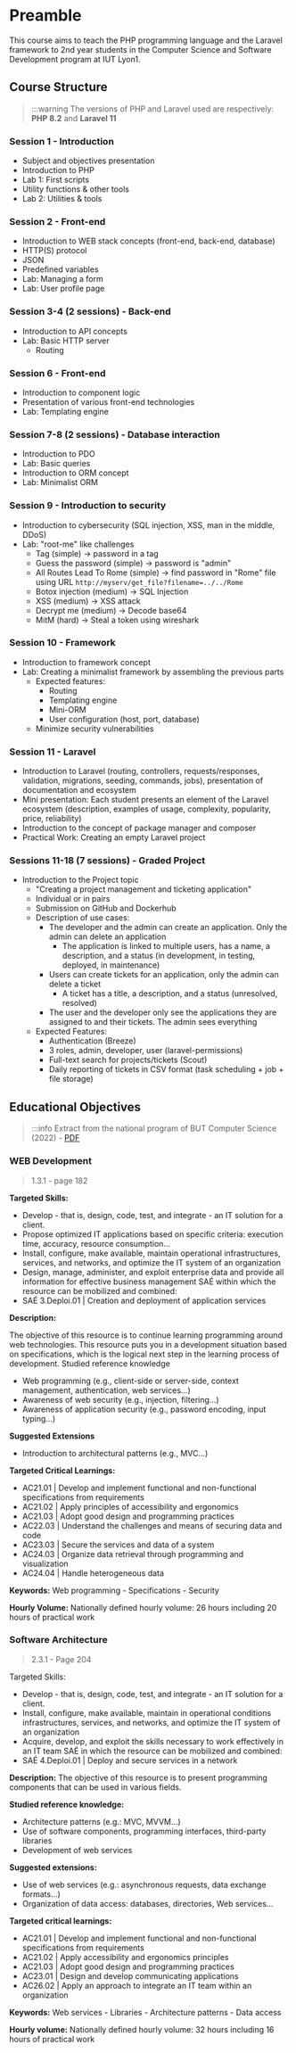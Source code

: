 # Preamble

This course aims to teach the PHP programming language and the Laravel framework to 2nd year students in the Computer Science and Software Development program at IUT Lyon1.

## Course Structure

> :::warning
> The versions of PHP and Laravel used are respectively: **PHP 8.2** and **Laravel 11**

### Session 1 - Introduction

- Subject and objectives presentation
- Introduction to PHP
- Lab 1: First scripts
- Utility functions & other tools
- Lab 2: Utilities & tools

### Session 2 - Front-end

- Introduction to WEB stack concepts (front-end, back-end, database)
- HTTP(S) protocol
- JSON
- Predefined variables
- Lab: Managing a form
- Lab: User profile page

### Session 3-4 (2 sessions) - Back-end

- Introduction to API concepts
- Lab: Basic HTTP server
  - Routing

### Session 6 - Front-end

- Introduction to component logic
- Presentation of various front-end technologies
- Lab: Templating engine

### Session 7-8 (2 sessions) - Database interaction

- Introduction to PDO
- Lab: Basic queries
- Introduction to ORM concept
- Lab: Minimalist ORM

### Session 9 - Introduction to security

- Introduction to cybersecurity (SQL injection, XSS, man in the middle, DDoS)
- Lab: "root-me" like challenges
  - Tag (simple) -> password in a tag
  - Guess the password (simple) -> password is "admin"
  - All Routes Lead To Rome (simple) -> find password in "Rome" file using URL `http://myserv/get_file?filename=../../Rome`
  - Botox injection (medium) -> SQL Injection
  - XSS (medium) -> XSS attack
  - Decrypt me (medium) -> Decode base64
  - MitM (hard) -> Steal a token using wireshark

### Session 10 - Framework

- Introduction to framework concept
- Lab: Creating a minimalist framework by assembling the previous parts
  - Expected features:
    - Routing
    - Templating engine
    - Mini-ORM
    - User configuration (host, port, database)
  - Minimize security vulnerabilities

### Session 11 - Laravel

- Introduction to Laravel (routing, controllers, requests/responses, validation, migrations, seeding, commands, jobs), presentation of documentation and ecosystem
- Mini presentation: Each student presents an element of the Laravel ecosystem (description, examples of usage, complexity, popularity, price, reliability)
- Introduction to the concept of package manager and composer
- Practical Work: Creating an empty Laravel project

### Sessions 11-18 (7 sessions) - Graded Project

- Introduction to the Project topic
  - "Creating a project management and ticketing application"
  - Individual or in pairs
  - Submission on GitHub and Dockerhub
  - Description of use cases:
    - The developer and the admin can create an application. Only the admin can delete an application
      - The application is linked to multiple users, has a name, a description, and a status (in development, in testing, deployed, in maintenance)
    - Users can create tickets for an application, only the admin can delete a ticket
      - A ticket has a title, a description, and a status (unresolved, resolved)
    - The user and the developer only see the applications they are assigned to and their tickets. The admin sees everything
  - Expected Features:
    - Authentication (Breeze)
    - 3 roles, admin, developer, user (laravel-permissions)
    - Full-text search for projects/tickets (Scout)
    - Daily reporting of tickets in CSV format (task scheduling + job + file storage)

## Educational Objectives

> :::info
> Extract from the national program of BUT Computer Science (2022) - [PDF](https://www.enseignementsup-recherche.gouv.fr/sites/default/files/annexe-2-licence-professionnelle-bachelor-universitaire-de-technologie-informatique-29016.pdf)

### WEB Development

> 1.3.1 - page 182

**Targeted Skills:**

- Develop - that is, design, code, test, and integrate - an IT solution for a client.
- Propose optimized IT applications based on specific criteria: execution time, accuracy, resource consumption...
- Install, configure, make available, maintain operational infrastructures, services, and networks, and optimize the IT system of an organization
- Design, manage, administer, and exploit enterprise data and provide all information for effective business management SAÉ within which the resource can be mobilized and combined:
- SAÉ 3.Deploi.01 | Creation and deployment of application services

**Description:**

The objective of this resource is to continue learning programming around web technologies. This resource puts you in a development situation based on specifications, which is the logical next step in the learning process of development.
Studied reference knowledge
- Web programming (e.g., client-side or server-side, context management, authentication, web services...)
- Awareness of web security (e.g., injection, filtering...)
- Awareness of application security (e.g., password encoding, input typing...)

**Suggested Extensions**
- Introduction to architectural patterns (e.g., MVC...)

**Targeted Critical Learnings:**
- AC21.01 | Develop and implement functional and non-functional specifications from requirements
- AC21.02 | Apply principles of accessibility and ergonomics
- AC21.03 | Adopt good design and programming practices
- AC22.03 | Understand the challenges and means of securing data and code
- AC23.03 | Secure the services and data of a system
- AC24.03 | Organize data retrieval through programming and visualization
- AC24.04 | Handle heterogeneous data

**Keywords:** Web programming - Specifications - Security

**Hourly Volume:** Nationally defined hourly volume: 26 hours including 20 hours of practical work

### Software Architecture

> 2.3.1 - Page 204

Targeted Skills:
- Develop - that is, design, code, test, and integrate - an IT solution for a client.
- Install, configure, make available, maintain in operational conditions infrastructures, services, and networks, and optimize the IT system of an organization
- Acquire, develop, and exploit the skills necessary to work effectively in an IT team SAÉ in which the resource can be mobilized and combined:
- SAÉ 4.Deploi.01 | Deploy and secure services in a network

**Description:**
The objective of this resource is to present programming components that can be used in various fields.

**Studied reference knowledge:**
- Architecture patterns (e.g.: MVC, MVVM...)
- Use of software components, programming interfaces, third-party libraries
- Development of web services

**Suggested extensions:**
- Use of web services (e.g.: asynchronous requests, data exchange formats...)
- Organization of data access: databases, directories, Web services...

**Targeted critical learnings:**
- AC21.01 | Develop and implement functional and non-functional specifications from requirements
- AC21.02 | Apply accessibility and ergonomics principles
- AC21.03 | Adopt good design and programming practices
- AC23.01 | Design and develop communicating applications
- AC26.02 | Apply an approach to integrate an IT team within an organization

**Keywords:** Web services - Libraries - Architecture patterns - Data access

**Hourly volume:** Nationally defined hourly volume: 32 hours including 16 hours of practical work
